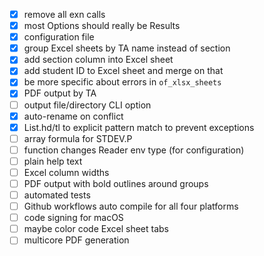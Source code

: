 - [x] remove all exn calls
- [x] most Options should really be Results
- [x] configuration file
- [x] group Excel sheets by TA name instead of section
- [x] add section column into Excel sheet
- [x] add student ID to Excel sheet and merge on that
- [x] be more specific about errors in `of_xlsx_sheets`
- [x] PDF output by TA
- [ ] output file/directory CLI option
- [x] auto-rename on conflict
- [x] List.hd/tl to explicit pattern match to prevent exceptions
- [ ] array formula for STDEV.P
- [ ] function changes Reader env type (for configuration)
- [ ] plain help text
- [ ] Excel column widths
- [ ] PDF output with bold outlines around groups
- [ ] automated tests
- [ ] Github workflows auto compile for all four platforms
- [ ] code signing for macOS
- [ ] maybe color code Excel sheet tabs
- [ ] multicore PDF generation
